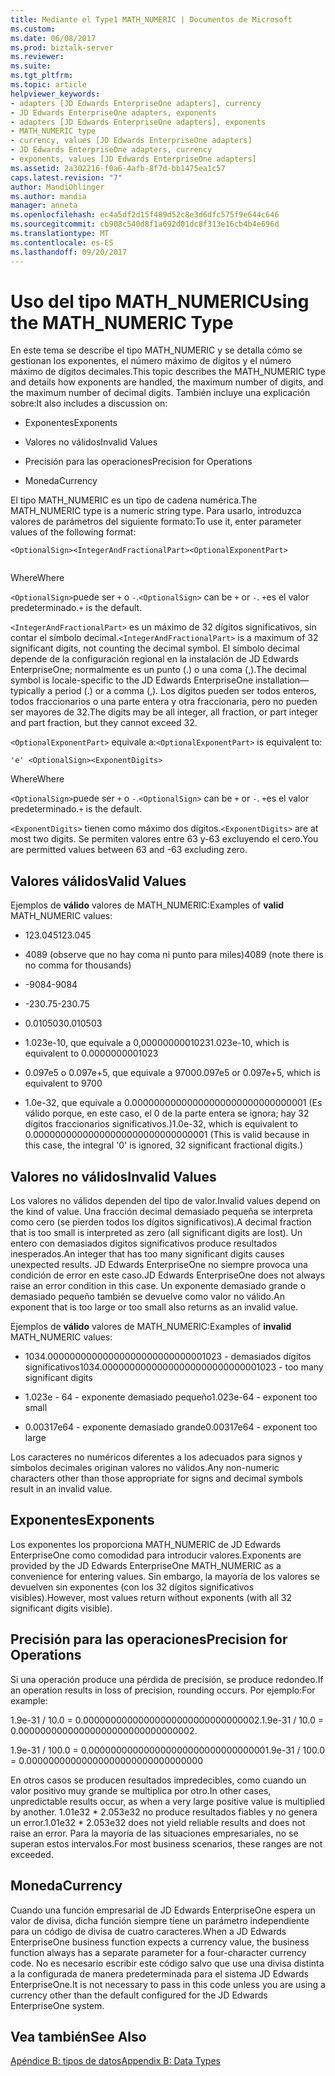 ```yaml
---
title: Mediante el Type1 MATH_NUMERIC | Documentos de Microsoft
ms.custom: 
ms.date: 06/08/2017
ms.prod: biztalk-server
ms.reviewer: 
ms.suite: 
ms.tgt_pltfrm: 
ms.topic: article
helpviewer_keywords:
- adapters [JD Edwards EnterpriseOne adapters], currency
- JD Edwards EnterpriseOne adapters, exponents
- adapters [JD Edwards EnterpriseOne adapters], exponents
- MATH_NUMERIC type
- currency, values [JD Edwards EnterpriseOne adapters]
- JD Edwards EnterpriseOne adapters, currency
- exponents, values [JD Edwards EnterpriseOne adapters]
ms.assetid: 2a302216-f0a6-4afb-8f7d-bb1475ea1c57
caps.latest.revision: "7"
author: MandiOhlinger
ms.author: mandia
manager: anneta
ms.openlocfilehash: ec4a5df2d15f489d52c8e3d6dfc575f9e644c646
ms.sourcegitcommit: cb908c540d8f1a692d01dc8f313e16cb4b4e696d
ms.translationtype: MT
ms.contentlocale: es-ES
ms.lasthandoff: 09/20/2017
---
```

# <a name="using-the-mathnumeric-type"></a><span data-ttu-id="3de2c-102">Uso del tipo MATH_NUMERIC</span><span class="sxs-lookup"><span data-stu-id="3de2c-102">Using the MATH_NUMERIC Type</span></span>
<span data-ttu-id="3de2c-103">En este tema se describe el tipo MATH_NUMERIC y se detalla cómo se gestionan los exponentes, el número máximo de dígitos y el número máximo de dígitos decimales.</span><span class="sxs-lookup"><span data-stu-id="3de2c-103">This topic describes the MATH_NUMERIC type and details how exponents are handled, the maximum number of digits, and the maximum number of decimal digits.</span></span> <span data-ttu-id="3de2c-104">También incluye una explicación sobre:</span><span class="sxs-lookup"><span data-stu-id="3de2c-104">It also includes a discussion on:</span></span>  
  
-   <span data-ttu-id="3de2c-105">Exponentes</span><span class="sxs-lookup"><span data-stu-id="3de2c-105">Exponents</span></span>  
  
-   <span data-ttu-id="3de2c-106">Valores no válidos</span><span class="sxs-lookup"><span data-stu-id="3de2c-106">Invalid Values</span></span>  
  
-   <span data-ttu-id="3de2c-107">Precisión para las operaciones</span><span class="sxs-lookup"><span data-stu-id="3de2c-107">Precision for Operations</span></span>  
  
-   <span data-ttu-id="3de2c-108">Moneda</span><span class="sxs-lookup"><span data-stu-id="3de2c-108">Currency</span></span>  
  
 <span data-ttu-id="3de2c-109">El tipo MATH_NUMERIC es un tipo de cadena numérica.</span><span class="sxs-lookup"><span data-stu-id="3de2c-109">The MATH_NUMERIC type is a numeric string type.</span></span> <span data-ttu-id="3de2c-110">Para usarlo, introduzca valores de parámetros del siguiente formato:</span><span class="sxs-lookup"><span data-stu-id="3de2c-110">To use it, enter parameter values of the following format:</span></span>  
  
```  
<OptionalSign><IntegerAndFractionalPart><OptionalExponentPart>  
  
```  
  
 <span data-ttu-id="3de2c-111">Where</span><span class="sxs-lookup"><span data-stu-id="3de2c-111">Where</span></span>  
  
 <span data-ttu-id="3de2c-112">`<OptionalSign>`puede ser `+` o `-`.</span><span class="sxs-lookup"><span data-stu-id="3de2c-112">`<OptionalSign>` can be `+` or `-`.</span></span> <span data-ttu-id="3de2c-113">`+`es el valor predeterminado.</span><span class="sxs-lookup"><span data-stu-id="3de2c-113">`+` is the default.</span></span>  
  
 <span data-ttu-id="3de2c-114">`<IntegerAndFractionalPart>` es un máximo de 32 dígitos significativos, sin contar el símbolo decimal.</span><span class="sxs-lookup"><span data-stu-id="3de2c-114">`<IntegerAndFractionalPart>` is a maximum of 32 significant digits, not counting the decimal symbol.</span></span> <span data-ttu-id="3de2c-115">El símbolo decimal depende de la configuración regional en la instalación de JD Edwards EnterpriseOne; normalmente es un punto (.) o una coma (,).</span><span class="sxs-lookup"><span data-stu-id="3de2c-115">The decimal symbol is locale-specific to the JD Edwards EnterpriseOne installation—typically a period (.) or a comma (,).</span></span> <span data-ttu-id="3de2c-116">Los dígitos pueden ser todos enteros, todos fraccionarios o una parte entera y otra fraccionaria, pero no pueden ser mayores de 32.</span><span class="sxs-lookup"><span data-stu-id="3de2c-116">The digits may be all integer, all fraction, or part integer and part fraction, but they cannot exceed 32.</span></span>  
  
 <span data-ttu-id="3de2c-117">`<OptionalExponentPart>` equivale a:</span><span class="sxs-lookup"><span data-stu-id="3de2c-117">`<OptionalExponentPart>` is equivalent to:</span></span>  
  
```  
'e' <OptionalSign><ExponentDigits>  
```  
  
 <span data-ttu-id="3de2c-118">Where</span><span class="sxs-lookup"><span data-stu-id="3de2c-118">Where</span></span>  
  
 <span data-ttu-id="3de2c-119">`<OptionalSign>`puede ser `+` o `-`.</span><span class="sxs-lookup"><span data-stu-id="3de2c-119">`<OptionalSign>` can be `+` or `-`.</span></span> <span data-ttu-id="3de2c-120">`+`es el valor predeterminado.</span><span class="sxs-lookup"><span data-stu-id="3de2c-120">`+` is the default.</span></span>  
  
 <span data-ttu-id="3de2c-121">`<ExponentDigits>` tienen como máximo dos dígitos.</span><span class="sxs-lookup"><span data-stu-id="3de2c-121">`<ExponentDigits>` are at most two digits.</span></span> <span data-ttu-id="3de2c-122">Se permiten valores entre 63 y-63 excluyendo el cero.</span><span class="sxs-lookup"><span data-stu-id="3de2c-122">You are permitted values between 63 and -63 excluding zero.</span></span>  
  
## <a name="valid-values"></a><span data-ttu-id="3de2c-123">Valores válidos</span><span class="sxs-lookup"><span data-stu-id="3de2c-123">Valid Values</span></span>  
 <span data-ttu-id="3de2c-124">Ejemplos de **válido** valores de MATH_NUMERIC:</span><span class="sxs-lookup"><span data-stu-id="3de2c-124">Examples of **valid** MATH_NUMERIC values:</span></span>  
  
-   <span data-ttu-id="3de2c-125">123.045</span><span class="sxs-lookup"><span data-stu-id="3de2c-125">123.045</span></span>  
  
-   <span data-ttu-id="3de2c-126">4089 (observe que no hay coma ni punto para miles)</span><span class="sxs-lookup"><span data-stu-id="3de2c-126">4089 (note there is no comma for thousands)</span></span>  
  
-   <span data-ttu-id="3de2c-127">-9084</span><span class="sxs-lookup"><span data-stu-id="3de2c-127">-9084</span></span>  
  
-   <span data-ttu-id="3de2c-128">-230.75</span><span class="sxs-lookup"><span data-stu-id="3de2c-128">-230.75</span></span>  
  
-   <span data-ttu-id="3de2c-129">0.010503</span><span class="sxs-lookup"><span data-stu-id="3de2c-129">0.010503</span></span>  
  
-   <span data-ttu-id="3de2c-130">1.023e-10, que equivale a 0,0000000001023</span><span class="sxs-lookup"><span data-stu-id="3de2c-130">1.023e-10, which is equivalent to 0.0000000001023</span></span>  
  
-   <span data-ttu-id="3de2c-131">0.097e5 o 0.097e+5, que equivale a 9700</span><span class="sxs-lookup"><span data-stu-id="3de2c-131">0.097e5 or 0.097e+5, which is equivalent to 9700</span></span>  
  
-   <span data-ttu-id="3de2c-132">1.0e-32, que equivale a 0.00000000000000000000000000000001 (Es válido porque, en este caso, el 0 de la parte entera se ignora; hay 32 dígitos fraccionarios significativos.)</span><span class="sxs-lookup"><span data-stu-id="3de2c-132">1.0e-32, which is equivalent to 0.00000000000000000000000000000001 (This is valid because in this case, the integral '0' is ignored, 32 significant fractional digits.)</span></span>  
  
## <a name="invalid-values"></a><span data-ttu-id="3de2c-133">Valores no válidos</span><span class="sxs-lookup"><span data-stu-id="3de2c-133">Invalid Values</span></span>  
 <span data-ttu-id="3de2c-134">Los valores no válidos dependen del tipo de valor.</span><span class="sxs-lookup"><span data-stu-id="3de2c-134">Invalid values depend on the kind of value.</span></span> <span data-ttu-id="3de2c-135">Una fracción decimal demasiado pequeña se interpreta como cero (se pierden todos los dígitos significativos).</span><span class="sxs-lookup"><span data-stu-id="3de2c-135">A decimal fraction that is too small is interpreted as zero (all significant digits are lost).</span></span> <span data-ttu-id="3de2c-136">Un entero con demasiados dígitos significativos produce resultados inesperados.</span><span class="sxs-lookup"><span data-stu-id="3de2c-136">An integer that has too many significant digits causes unexpected results.</span></span> <span data-ttu-id="3de2c-137">JD Edwards EnterpriseOne no siempre provoca una condición de error en este caso.</span><span class="sxs-lookup"><span data-stu-id="3de2c-137">JD Edwards EnterpriseOne does not always raise an error condition in this case.</span></span> <span data-ttu-id="3de2c-138">Un exponente demasiado grande o demasiado pequeño también se devuelve como valor no válido.</span><span class="sxs-lookup"><span data-stu-id="3de2c-138">An exponent that is too large or too small also returns as an invalid value.</span></span>  
  
 <span data-ttu-id="3de2c-139">Ejemplos de **válido** valores de MATH_NUMERIC:</span><span class="sxs-lookup"><span data-stu-id="3de2c-139">Examples of **invalid** MATH_NUMERIC values:</span></span>  
  
-   <span data-ttu-id="3de2c-140">1034.00000000000000000000000000001023 - demasiados dígitos significativos</span><span class="sxs-lookup"><span data-stu-id="3de2c-140">1034.00000000000000000000000000001023 - too many significant digits</span></span>  
  
-   <span data-ttu-id="3de2c-141">1.023e - 64 - exponente demasiado pequeño</span><span class="sxs-lookup"><span data-stu-id="3de2c-141">1.023e-64 - exponent too small</span></span>  
  
-   <span data-ttu-id="3de2c-142">0.00317e64 - exponente demasiado grande</span><span class="sxs-lookup"><span data-stu-id="3de2c-142">0.00317e64 - exponent too large</span></span>  
  
 <span data-ttu-id="3de2c-143">Los caracteres no numéricos diferentes a los adecuados para signos y símbolos decimales originan valores no válidos.</span><span class="sxs-lookup"><span data-stu-id="3de2c-143">Any non-numeric characters other than those appropriate for signs and decimal symbols result in an invalid value.</span></span>  
  
## <a name="exponents"></a><span data-ttu-id="3de2c-144">Exponentes</span><span class="sxs-lookup"><span data-stu-id="3de2c-144">Exponents</span></span>  
 <span data-ttu-id="3de2c-145">Los exponentes los proporciona MATH_NUMERIC de JD Edwards EnterpriseOne como comodidad para introducir valores.</span><span class="sxs-lookup"><span data-stu-id="3de2c-145">Exponents are provided by the JD Edwards EnterpriseOne MATH_NUMERIC as a convenience for entering values.</span></span> <span data-ttu-id="3de2c-146">Sin embargo, la mayoría de los valores se devuelven sin exponentes (con los 32 dígitos significativos visibles).</span><span class="sxs-lookup"><span data-stu-id="3de2c-146">However, most values return without exponents (with all 32 significant digits visible).</span></span>  
  
## <a name="precision-for-operations"></a><span data-ttu-id="3de2c-147">Precisión para las operaciones</span><span class="sxs-lookup"><span data-stu-id="3de2c-147">Precision for Operations</span></span>  
 <span data-ttu-id="3de2c-148">Si una operación produce una pérdida de precisión, se produce redondeo.</span><span class="sxs-lookup"><span data-stu-id="3de2c-148">If an operation results in loss of precision, rounding occurs.</span></span> <span data-ttu-id="3de2c-149">Por ejemplo:</span><span class="sxs-lookup"><span data-stu-id="3de2c-149">For example:</span></span>  
  
 <span data-ttu-id="3de2c-150">1.9e-31 / 10.0 = 0.00000000000000000000000000000002.</span><span class="sxs-lookup"><span data-stu-id="3de2c-150">1.9e-31 / 10.0 = 0.00000000000000000000000000000002.</span></span>  
  
 <span data-ttu-id="3de2c-151">1.9e-31 / 100.0 = 0.00000000000000000000000000000000</span><span class="sxs-lookup"><span data-stu-id="3de2c-151">1.9e-31 / 100.0 = 0.00000000000000000000000000000000</span></span>  
  
 <span data-ttu-id="3de2c-152">En otros casos se producen resultados impredecibles, como cuando un valor positivo muy grande se multiplica por otro.</span><span class="sxs-lookup"><span data-stu-id="3de2c-152">In other cases, unpredictable results occur, as when a very large positive value is multiplied by another.</span></span> <span data-ttu-id="3de2c-153">1.01e32 * 2.053e32 no produce resultados fiables y no genera un error.</span><span class="sxs-lookup"><span data-stu-id="3de2c-153">1.01e32 * 2.053e32 does not yield reliable results and does not raise an error.</span></span> <span data-ttu-id="3de2c-154">Para la mayoría de las situaciones empresariales, no se superan estos intervalos.</span><span class="sxs-lookup"><span data-stu-id="3de2c-154">For most business scenarios, these ranges are not exceeded.</span></span>  
  
## <a name="currency"></a><span data-ttu-id="3de2c-155">Moneda</span><span class="sxs-lookup"><span data-stu-id="3de2c-155">Currency</span></span>  
 <span data-ttu-id="3de2c-156">Cuando una función empresarial de JD Edwards EnterpriseOne espera un valor de divisa, dicha función siempre tiene un parámetro independiente para un código de divisa de cuatro caracteres.</span><span class="sxs-lookup"><span data-stu-id="3de2c-156">When a JD Edwards EnterpriseOne business function expects a currency value, the business function always has a separate parameter for a four-character currency code.</span></span> <span data-ttu-id="3de2c-157">No es necesario escribir este código salvo que use una divisa distinta a la configurada de manera predeterminada para el sistema JD Edwards EnterpriseOne.</span><span class="sxs-lookup"><span data-stu-id="3de2c-157">It is not necessary to pass in this code unless you are using a currency other than the default configured for the JD Edwards EnterpriseOne system.</span></span>  
  
## <a name="see-also"></a><span data-ttu-id="3de2c-158">Vea también</span><span class="sxs-lookup"><span data-stu-id="3de2c-158">See Also</span></span>  
 [<span data-ttu-id="3de2c-159">Apéndice B: tipos de datos</span><span class="sxs-lookup"><span data-stu-id="3de2c-159">Appendix B: Data Types</span></span>](../core/appendix-b-data-types.md)